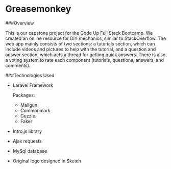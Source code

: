 # Greasemonkey

###Overview

This is our capstone project for the Code Up Full Stack Bootcamp. We created an online resource for DIY mechanics, similar to StackOverflow. The web app mainly consists of two sections: a tutorials section, which can include videos and pictures to help with the tutorial, and a question and answer section, which acts a thread for getting quick answers. There is also a voting system to rate each component (tutorials, questions, answers, and comments).

###Technologies Used
- Laravel Framework  

	Packages:  
	- Mailgun  
	- Commonmark  
	- Guzzle   
	- Faker
- Intro.js library
- Ajax requests
- MySql database 
- Original logo designed in Sketch


